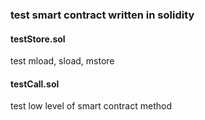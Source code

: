 ### test smart contract written in solidity
#### testStore.sol  
test mload, sload, mstore

#### testCall.sol
test low level of smart contract method